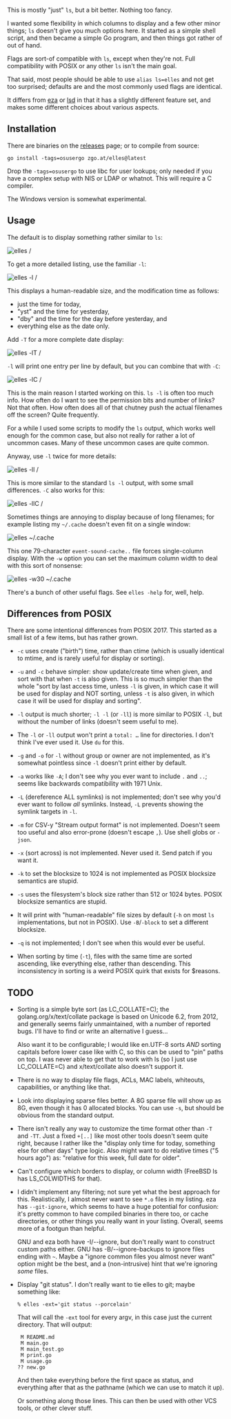 This is mostly "just" `ls`, but a bit better. Nothing too fancy.

I wanted some flexibility in which columns to display and a few other minor
things; `ls` doesn't give you much options here. It started as a simple shell
script, and then became a simple Go program, and then things got rather of out
of hand.

Flags are sort-of compatible with `ls`, except when they're not. Full
compatibility with POSIX or any other `ls` isn't the main goal.

That said, most people should be able to use `alias ls=elles` and not get too
surprised; defaults are and the most commonly used flags are identical.

It differs from [eza] or [lsd] in that it has a slightly different feature set,
and makes some different choices about various aspects.

[eza]: https://github.com/eza-community/eza
[lsd]: https://github.com/lsd-rs/lsd

Installation
------------
There are binaries on the [releases] page; or to compile from source:

    go install -tags=osusergo zgo.at/elles@latest

Drop the `-tags=osusergo` to use libc for user lookups; only needed if you have
a complex setup with NIS or LDAP or whatnot. This will require a C compiler.

The Windows version is somewhat experimental.

[releases]: https://github.com/arp242/elles/releases

Usage
-----
The default is to display something rather similar to `ls`:

![`elles /`](ss/elles.png)

To get a more detailed listing, use the familiar `-l`:

![`elles -l /`](ss/elles_-l.png)

This displays a human-readable size, and the modification time as follows:

- just the time for today,
- "yst" and the time for yesterday,
- "dby" and the time for the day before yesterday, and
- everything else as the date only.

Add `-T` for a more complete date display:

![`elles -lT /`](ss/elles_-lT.png)

`-l` will print one entry per line by default, but you can combine that with
`-C`:

![`elles -lC /`](ss/elles_-lC.png)

This is the main reason I started working on this. `ls -l` is often too much
info. How often do I want to see the permission bits and number of links? Not
that often. How often does all of that chutney push the actual filenames off the
screen? Quite frequently.

For a while I used some scripts to modify the `ls` output, which works well
enough for the common case, but also not really for rather a lot of uncommon
cases. Many of these uncommon cases are quite common.

Anyway, use `-l` twice for more details:

![`elles -ll /`](ss/elles_-ll.png)

This is more similar to the standard `ls -l` output, with some small
differences. `-C` also works for this:

![`elles -llC /`](ss/elles_-llC.png)

Sometimes things are annoying to display because of long filenames; for example
listing my `~/.cache` doesn't even fit on a single window:

![`elles ~/.cache`](ss/elles_.cache.png)

This one 79-character `event-sound-cache..` file forces single-column display.
With the `-w` option you can set the maximum column width to deal with this sort
of nonsense:

![`elles -w30 ~/.cache`](ss/elles_-w_30_.cache.png)

There's a bunch of other useful flags. See `elles -help` for, well, help.

Differences from POSIX
----------------------
There are some intentional differences from POSIX 2017. This started as a small
list of a few items, but has rather grown.

- `-c` uses create ("birth") time, rather than ctime (which is usually identical
  to mtime, and is rarely useful for display or sorting).

- `-u` and `-c` behave simpler: show update/create time when given, and sort
  with that when `-t` is also given. This is so much simpler than the whole
  "sort by last access time, unless `-l` is given, in which case it will be used
  for display and NOT sorting, unless `-t` is also given, in which case it will
  be used for display and sorting".

- `-l` output is much shorter; `-l -l` (or `-ll`) is more similar to POSIX `-l`,
  but without the number of links (doesn't seem useful to me).

- The `-l` or `-ll` output won't print a `total: …` line for directories. I
  don't think I've ever used it. Use `du` for this.

- `-g` and `-o` for `-l` without group or owner are not implemented, as it's
  somewhat pointless since `-l` doesn't print either by default.

- `-a` works like `-A`; I don't see why you ever want to include `.` and `..`;
  seems like backwards compatibility with 1971 Unix.

- `-L` (dereference ALL symlinks) is not implemented; don't see why you'd ever
  want to follow *all* symlinks. Instead, `-L` prevents showing the symlink
  targets in `-l`.

- `-m` for CSV-y "Stream output format" is not implemented. Doesn't seem too
  useful and also error-prone (doesn't escape `,`). Use shell globs or `-json`.

- `-x` (sort across) is not implemented. Never used it. Send patch if you want
  it.

- `-k` to set the blocksize to 1024 is not implemented as POSIX blocksize
  semantics are stupid.

- `-s` uses the filesystem's block size rather than 512 or 1024 bytes. POSIX
  blocksize semantics are stupid.

- It will print with "human-readable" file sizes by default (`-h` on most `ls`
  implementations, but not in POSIX). Use `-B`/`-block` to set a different
  blocksize.

- `-q` is not implemented; I don't see when this would ever be useful.

- When sorting by time (`-t`), files with the same time are sorted ascending,
  like everything else, rather than descending. This inconsistency in sorting is
  a weird POSIX quirk that exists for $reasons.

TODO
----
- Sorting is a simple byte sort (as LC_COLLATE=C); the golang.org/x/text/collate
  package is based on Unicode 6.2, from 2012, and generally seems fairly
  unmaintained, with a number of reported bugs. I'll have to find or write an
  alternative I guess...

  Also want it to be configurable; I would like en.UTF-8 sorts *AND* sorting
  capitals before lower case like with C, so this can be used to "pin" paths on
  top. I was never able to get that to work with ls (so I just use LC_COLLATE=C)
  and x/text/collate also doesn't support it.

- There is no way to display file flags, ACLs, MAC labels, whiteouts,
  capabilities, or anything like that.

- Look into displaying sparse files better. A 8G sparse file will show up as 8G,
  even though it has 0 allocated blocks. You can use `-s`, but should be obvious
  from the standard output.

- There isn't really any way to customize the time format other than `-T` and
  `-TT`. Just a fixed `+[..]` like most other tools doesn't seem quite right,
  because I rather like the "display only time for today, something else for
  other days" type logic. Also might want to do relative times ("5 hours ago")
  as: "relative for this week, full date for older".

- Can't configure which borders to display, or column width (FreeBSD ls has
  LS_COLWIDTHS for that).

- I didn't implement any filtering; not sure yet what the best approach for
  this. Realistically, I almost never want to see `*.o` files in my listing. eza
  has `--git-ignore`, which seems to have a huge potential for confusion: it's
  pretty common to have compiled binaries in there too, or cache directories, or
  other things you really want in your listing. Overall, seems more of a footgun
  than helpful.

  GNU and eza both have -I/--ignore, but don't really want to construct custom
  paths either. GNU has -B/--ignore-backups to ignore files ending with `~`.
  Maybe a "ignore common files you almost never want" option might be the best,
  and a (non-intrusive) hint that we're ignoring *some* files.

- Display "git status". I don't really want to tie elles to git; maybe something
  like:

      % elles -ext='git status --porcelain'

  That will call the `-ext` tool for every argv, in this case just the current
  directory. That will output:

       M README.md
       M main.go
       M main_test.go
       M print.go
       M usage.go
      ?? new.go

  And then take everything before the first space as status, and everything
  after that as the pathname (which we can use to match it up).

  Or something along those lines. This can then be used with other VCS tools, or
  other clever stuff.
